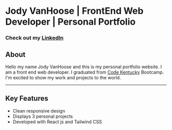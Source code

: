 # Jody VanHoose | FrontEnd Web Developer | Personal Portfolio

### Check out my <a href="https://www.linkedin.com/in/jody-vanhoose/" target="_blank">LinkedIn</a>

## About
Hello my name Jody VanHoose and this is my personal portfolio website. I am a front end web developer. I graduated from <a href="http://codekentucky.org/" target="_blank">Code Kentucky</a> Bootcamp. I'm excited to show my work and projects to the world.

---

## Key Features
* Clean responsive design
* Displays 3 personal projects
* Developed with React js and Tailwind CSS